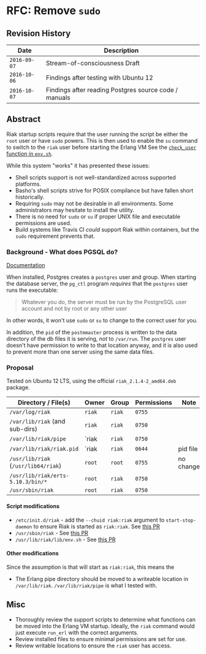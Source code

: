 # RFC: Remove `sudo`

## Revision History

Date         | Description
-------------|------------------------------
`2016-09-07` | Stream-of-consciousness Draft
`2016-10-06` | Findings after testing with Ubuntu 12
`2016-10-07` | Findings after reading Postgres source code / manuals

## Abstract

Riak startup scripts require that the user running the script be either the `root` user or have `sudo` powers. This is then used to enable the `su` command to switch to the `riak` user before starting the Erlang VM See the [`check_user` function in `env.sh`](https://github.com/basho/node_package/blob/develop/priv/base/env.sh#L220-L248).

While this system "works" it has presented these issues:

* Shell scripts support is not well-standardized across supported platforms.
* Basho's shell scripts strive for POSIX compilance but have fallen short historically.
* Requiring `sudo` may not be desirable in all environments. Some administrators may hesitate to install the utility.
* There is no need for `sudo` or `su` if proper UNIX file and executable permissions are used.
* Build systems like Travis CI *could* support Riak within containers, but the `sudo` requirement prevents that.

### Background - What does PGSQL do?

[Documentation](https://www.postgresql.org/docs/9.6/static/server-start.html)

When installed, Postgres creates a `postgres` user and group. When starting the database server, the `pg_ctl` program *requires* that the `postgres` user runs the executable:

> Whatever you do, the server must be run by the PostgreSQL user account and not by root or any other user

In other words, it won't use `sudo` or `su` to change to the correct user for you.

In addition, the `pid` of the `postmmaster` process is written to the data directory of the db files it is serving, *not* to `/var/run`. The `postgres` user doesn't have permission to write to that location anyway, and it is also used to prevent more than one server using the same data files.

### Proposal

Tested on Ubuntu 12 LTS, using the official `riak_2.1.4-2_amd64.deb` package.

Directory / File(s)                 | Owner  | Group  | Permissions | Note
------------------------------------|--------|--------|-------------|------
`/var/log/riak`                     | `riak` | `riak` | `0755`      |
`/var/lib/riak` (and sub-dirs)      | `riak` | `riak` | `0750`      |
`/var/lib/riak/pipe`                | `riak  | `riak` | `0750`      |
`/var/lib/riak/riak.pid`            | `riak  | `riak` | `0644`      | pid file
`/usr/lib/riak` (`/usr/lib64/riak`) | `root` | `root` | `0755`      | no change
`/usr/lib/riak/erts-5.10.3/bin/*`   | `root` | `riak` | `0750`      |
`/usr/sbin/riak`                    | `root` | `riak` | `0750`      |

#### Script modifications

* `/etc/init.d/riak` - add the `--chuid riak:riak` argument to `start-stop-daemon` to ensure Riak is started as `riak:riak`. See [this PR](https://github.com/basho/node_package/pull/209)
* `/usr/sbin/riak` - See [this PR](https://github.com/basho/node_package/pull/209)
* `/usr/lib/riak/lib/env.sh` - See [this PR](https://github.com/basho/node_package/pull/209)

#### Other modifications

Since the assumption is that  will start as `riak:riak`, this means the 

* The Erlang pipe directory should be moved to a writeable location in `/var/lib/riak`. `/var/lib/riak/pipe` is what I tested with.

## Misc

* Thoroughly review the support scripts to determine what functions can be moved into the Erlang VM startup. Ideally, the `riak` command would just execute `run_erl` with the correct arguments.
* Review installed files to ensure minimal permissions are set for use.
* Review writable locations to ensure the `riak` user has access.
